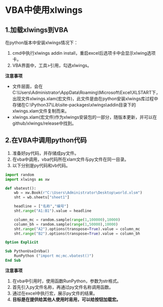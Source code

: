 # VBA中使用xlwings

## 1.加载xlwings到VBA

在python版本中安装xlwings情况下：

1. cmd中执行xlwings addin install，重启excel后选项卡中会显示xlwing选项卡。
2. VBA界面中，工具>引用，勾选xlwings。         

**注意事项**

- 文件层面，会在C:\Users\Administrator\AppData\Roaming\Microsoft\Excel\XLSTART下，出现文件xlwings.xlam(宏文件)，此文件是由在python安装xlwings库过程中存储在C:\Python37\Lib\site-packages\xlwings\addin目录下的xlwings.xlam文件复制而来。
- xlwings.xlam(宏文件)作为xlwings安装包的一部分，随版本更新，并可以在github/xlwings/release中找到。

## 2.在VBA中调用python代码

1. 准备好py代码，并存储成py文件。
2. 在vba中调用，vba代码所在xlam文件与py文件在同一目录。
3. 以下分别是py代码和vb代码。

```python
import random
import xlwings as xw

def vbatest():
    wb = xw.Book(r"C:\Users\Administrator\Desktop\world.xlsm")
    sht = wb.sheets["sheet1"]

    headline = ["名称","编号"]
    sht.range("A1:B1").value = headline

    column_mc = random.sample(range(1,100000),10000)
    column_bh = random.sample(range(1,50000),10000)
    sht.range("A2").options(transpose=True).value = column_mc
    sht.range("B2").options(transpose=True).value = column_bh

```

```vb
Option Explicit

Sub PythonUseInVba()
    RunPython ("import mc;mc.vbatest()")
End Sub
```

**注意事项**

1. 在vba中引用时，使用函数RunPython，参数为str格式。
2. 首先引入py文件名称，再通过py文件名称调用函数。
3. 通过在excel中执行宏，展示py文件的结果。
4. **目标是在提供给其他人使用时易用，可以给按钮加载宏。**

